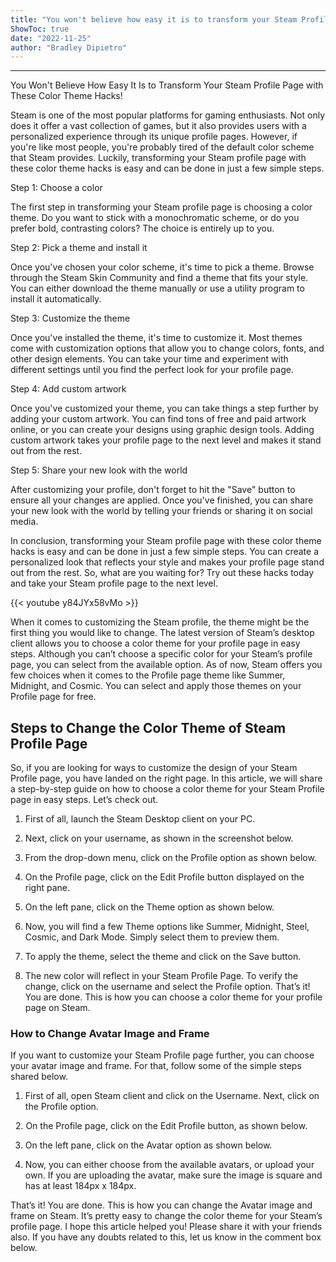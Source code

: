 ```yaml
---
title: "You won't believe how easy it is to transform your Steam Profile Page with these color theme hacks!"
ShowToc: true 
date: "2022-11-25"
author: "Bradley Dipietro"
---
```

*****
You Won't Believe How Easy It Is to Transform Your Steam Profile Page with These Color Theme Hacks!

Steam is one of the most popular platforms for gaming enthusiasts. Not only does it offer a vast collection of games, but it also provides users with a personalized experience through its unique profile pages. However, if you're like most people, you're probably tired of the default color scheme that Steam provides. Luckily, transforming your Steam profile page with these color theme hacks is easy and can be done in just a few simple steps.

Step 1: Choose a color

The first step in transforming your Steam profile page is choosing a color theme. Do you want to stick with a monochromatic scheme, or do you prefer bold, contrasting colors? The choice is entirely up to you.

Step 2: Pick a theme and install it

Once you've chosen your color scheme, it's time to pick a theme. Browse through the Steam Skin Community and find a theme that fits your style. You can either download the theme manually or use a utility program to install it automatically.

Step 3: Customize the theme

Once you've installed the theme, it's time to customize it. Most themes come with customization options that allow you to change colors, fonts, and other design elements. You can take your time and experiment with different settings until you find the perfect look for your profile page.

Step 4: Add custom artwork

Once you've customized your theme, you can take things a step further by adding your custom artwork. You can find tons of free and paid artwork online, or you can create your designs using graphic design tools. Adding custom artwork takes your profile page to the next level and makes it stand out from the rest.

Step 5: Share your new look with the world

After customizing your profile, don't forget to hit the "Save" button to ensure all your changes are applied. Once you've finished, you can share your new look with the world by telling your friends or sharing it on social media.

In conclusion, transforming your Steam profile page with these color theme hacks is easy and can be done in just a few simple steps. You can create a personalized look that reflects your style and makes your profile page stand out from the rest. So, what are you waiting for? Try out these hacks today and take your Steam profile page to the next level.

{{< youtube y84JYx58vMo >}} 



When it comes to customizing the Steam profile, the theme might be the first thing you would like to change. The latest version of Steam’s desktop client allows you to choose a color theme for your profile page in easy steps.
Although you can’t choose a specific color for your Steam’s profile page, you can select from the available option. As of now, Steam offers you few choices when it comes to the Profile page theme like Summer, Midnight, and Cosmic. You can select and apply those themes on your Profile page for free.

 
## Steps to Change the Color Theme of Steam Profile Page


So, if you are looking for ways to customize the design of your Steam Profile page, you have landed on the right page. In this article, we will share a step-by-step guide on how to choose a color theme for your Steam Profile page in easy steps. Let’s check out.
1. First of all, launch the Steam Desktop client on your PC.
2. Next, click on your username, as shown in the screenshot below.

3. From the drop-down menu, click on the Profile option as shown below.

4. On the Profile page, click on the Edit Profile button displayed on the right pane.

5. On the left pane, click on the Theme option as shown below.

6. Now, you will find a few Theme options like Summer, Midnight, Steel, Cosmic, and Dark Mode. Simply select them to preview them.

7. To apply the theme, select the theme and click on the Save button.

8. The new color will reflect in your Steam Profile Page. To verify the change, click on the username and select the Profile option.
That’s it! You are done. This is how you can choose a color theme for your profile page on Steam.

 
### How to Change Avatar Image and Frame


If you want to customize your Steam Profile page further, you can choose your avatar image and frame. For that, follow some of the simple steps shared below.
1. First of all, open Steam client and click on the Username. Next, click on the Profile option.

 
2. On the Profile page, click on the Edit Profile button, as shown below.

3. On the left pane, click on the Avatar option as shown below.

4. Now, you can either choose from the available avatars, or upload your own. If you are uploading the avatar, make sure the image is square and has at least 184px x 184px.

That’s it! You are done. This is how you can change the Avatar image and frame on Steam.
It’s pretty easy to change the color theme for your Steam’s profile page. I hope this article helped you! Please share it with your friends also. If you have any doubts related to this, let us know in the comment box below.




